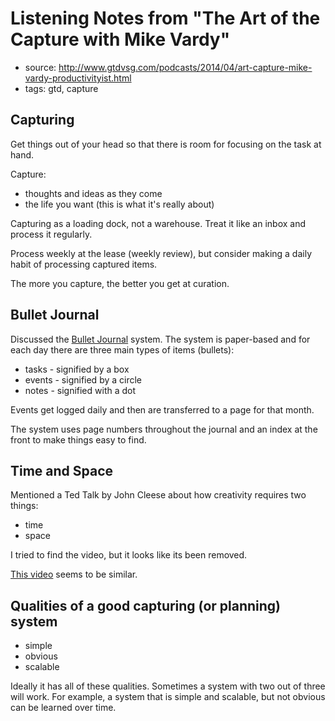 # Listening Notes from "The Art of the Capture with Mike Vardy"

* source: http://www.gtdvsg.com/podcasts/2014/04/art-capture-mike-vardy-productivityist.html
* tags: gtd, capture

##  Capturing

Get things out of your head so that there is room for focusing on the task at hand.

Capture:

* thoughts and ideas as they come
* the life you want (this is what it's really about)

Capturing as a loading dock, not a warehouse. Treat it like an inbox and process it regularly.

Process weekly at the lease (weekly review), but consider making a daily habit of processing captured items.

The more you capture, the better you get at curation.

## Bullet Journal

Discussed the [Bullet Journal](http://www.bulletjournal.com) system. The system is paper-based and for each day there are three main types of items (bullets):

* tasks - signified by a box
* events - signified by a circle
* notes - signified with a dot

Events get logged daily and then are transferred to a page for that month.

The system uses page numbers throughout the journal and an index at the front to make things easy to find.

## Time and Space

Mentioned a Ted Talk by John Cleese about how creativity requires two things:

* time
* space

I tried to find the video, but it looks like its been removed.

[This video](https://www.youtube.com/watch?v=yAwDWe7OIF8) seems to be similar.

## Qualities of a good capturing (or planning) system

* simple
* obvious
* scalable

Ideally it has all of these qualities. Sometimes a system with two out of three will work. For example, a system that is simple and scalable, but not obvious can be learned over time.
